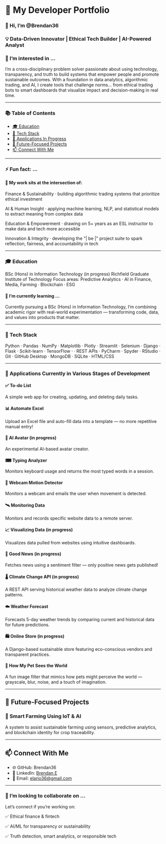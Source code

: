 # 🌱 My Developer Portfolio

### 👋 Hi, I’m @Brendan36
  
### 💡 Data-Driven Innovator | Ethical Tech Builder | AI-Powered Analyst

### 👀 I’m interested in ...
  
I’m a cross-disciplinary problem solver passionate about using technology, transparency, and truth to build systems that empower people and promote sustainable outcomes. With a foundation in data analytics, algorithmic trading, and AI, I create tools that challenge norms... from ethical trading bots to smart dashboards that visualize impact and decision-making in real time.

---

### 📚 Table of Contents 
- [🎓 Education](#-education)
- [🧠 Tech Stack](#-tech-stack)  
- [💼 Applications In Progress](#-applications-currently-in-various-stages-of-development)
- [🌱 Future-Focused Projects](#-future-focused-projects)  
- [📫 Connect With Me](#-connect-with-me)  

---
### ⚡ Fun fact: ...
  
#### 🧠 My work sits at the intersection of:

Finance & Sustainability · building algorithmic trading systems that prioritize ethical investment

AI & Human Insight · applying machine learning, NLP, and statistical models to extract meaning from complex data

Education & Empowerment · drawing on 5+ years as an ESL instructor to make data and tech more accessible

Innovation & Integrity · developing the "| be |" project suite to spark reflection, fairness, and accountability in tech

---
### 🎓 Education
BSc (Hons) in Information Technology (in progress)
Richfield Graduate Institute of Technology
Focus areas: Predictive Analytics · AI in Finance, Media, Farming · Blockchain · ESG

#### 🌱 I’m currently learning ...
  
Currently pursuing a BSc (Hons) in Information Technology, I’m combining academic rigor with real-world experimentation — transforming code, data, and values into products that matter.

---

### 🧠 Tech Stack

Python · Pandas · NumPy · Matplotlib · Plotly · Streamlit · Selenium · Django · Flask · Scikit-learn · TensorFlow · 
· REST APIs · PyCharm · Spyder · RStudio · Git · GitHub Desktop · MongoDB · SQLite · HTML/CSS

---
### 💼 Applications Currently in Various Stages of Development
#### ✅ To-do List
A simple web app for creating, updating, and deleting daily tasks.

#### 📊 Automate Excel
Upload an Excel file and auto-fill data into a template — no more repetitive manual entry!

#### 🤖 AI Avatar (in progress)
An experimental AI-based avatar creator.

#### ⌨ Typing Analyzer
Monitors keyboard usage and returns the most typed words in a session.

#### 🎥 Webcam Motion Detector
Monitors a webcam and emails the user when movement is detected.

#### 🛰️ Monitoring Data
Monitors and records specific website data to a remote server.

#### 📈 Visualizing Data (in progress)
Visualizes data pulled from websites using intuitive dashboards.

#### 📰 Good News (in progress)
Fetches news using a sentiment filter — only positive news gets published!

#### 🌡️ Climate Change API (in progress)
A REST API serving historical weather data to analyze climate change patterns.

#### ☁️ Weather Forecast
Forecasts 5-day weather trends by comparing current and historical data for future predictions.

#### 🛍️ Online Store (in progress)
A Django-based sustainable store featuring eco-conscious vendors and transparent practices.

#### 🐾 How My Pet Sees the World
A fun image filter that mimics how pets might perceive the world — grayscale, blur, noise, and a touch of imagination.

---

## 🌱 Future-Focused Projects

### 🚜 Smart Farming Using IoT & AI
A system to assist sustainable farming using sensors, predictive analytics, and blockchain identity for crop traceability.

<!---
### 🧠 | be | fair
*because truth matters*

An ethical browser-based assistant that analyzes web and social media content in real-time, displaying truth probability, sentiment bias, and source transparency.
With explainable AI and NLP models, | be | fair empowers users to make sense of the noise, avoid misinformation, and stay grounded in reality.

### 💰 | be | money wise
*ethical investing, redefined*

A smart trading assistant focused on ethical, data-driven investment strategies.
| be | money wise evaluates companies and assets based on both financial returns and ESG (Environmental, Social, Governance) impact — empowering users to invest in the future they want to see.
Combines predictive analytics, sustainability scoring, and live market integration for aligned decision-making.

### 🌍 | be | me
*uncover truth, ignite change*

A data-driven platform designed to empower individuals to “be” their most informed, authentic selves. Through open-source visualizations and verifiable statistics, it reveals the real-world impact of sustainability efforts and exposes hidden relationships between industries and regulators.
| be | me helps users reconnect with hope — by clearly showing what actions, companies, and causes are actually moving the planet forward.
--->

---

## 📫 Connect With Me

- 🌐 GitHub: Brendan36
- 💼 LinkedIn: [Brendan E](https://www.linkedin.com/in/brendan-e-0b1a4b1a6/)
- 📧 Email: elario36@gmail.com

---

### 💞️ I’m looking to collaborate on ...
  
Let’s connect if you’re working on:

✅ Ethical finance & fintech

✅ AI/ML for transparency or sustainability

✅ Truth detection, smart analytics, or responsible tech

<!---
Brendan36/Brendan36 is a ✨ special ✨ repository because its `README.md` (this file) appears on your GitHub profile.
You can click the Preview link to take a look at your changes.
--->
